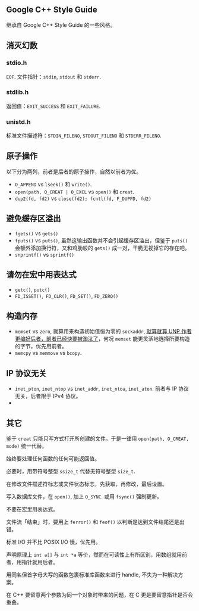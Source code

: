 ## Google C++ Style Guide

继承自 Google C++ Style Guide 的一些风格。

## 消灭幻数

### stdio.h

`EOF`.
文件指针：`stdin`, `stdout` 和 `stderr`.

### stdlib.h

返回值：`EXIT_SUCCESS` 和 `EXIT_FAILURE`.

### unistd.h

标准文件描述符：`STDIN_FILENO`, `STDOUT_FILENO` 和 `STDERR_FILENO`.

## 原子操作

以下分为两列，前者是后者的原子操作，自然以前者为优。

* `O_APPEND` vs `lseek()` 和 `write()`.
* `open(path, O_CREAT | O_EXCL` vs `open()` 和 `creat`.
* `dup2(fd, fd2)` vs `close(fd2); fcntl(fd, F_DUPFD, fd2)`

## 避免缓存区溢出

* `fgets()` vs `gets()`
* `fputs()` vs `puts()`, 虽然这输出函数并不会引起缓存区溢出，但鉴于 `puts()` 会额外添加换行符，又和鸡肋般的 `gets()` 成一对，干脆无视掉它的存在吧。
* `snprintf()` vs `sprintf()`

## 请勿在宏中用表达式

* `getc()`, `putc()`
* `FD_ISSET()`,` FD_CLR()`, `FD_SET()`, `FD_ZERO()`

## 构造内存

* `memset` vs `zero`, 就算用来构造初始值恒为零的 `sockaddr`, [就算就算 UNP 作者更编好后者，前者已经快要被淘汰了](http://stackoverflow.com/a/17097072/1546088)，何况 `memset` 能更灵活地选择所要构造的字节，优先用前者。
* `memcpy` vs `memmove` vs `bcopy`.

## IP 协议无关

* `inet_pton`, `inet_ntop` vs `inet_addr`, `inet_ntoa`, `inet_aton`. 前者与 IP 协议无关，后者限于 IPv4 协议。
* 

## 其它

鉴于 `creat` 只能只写方式打开所创建的文件，于是一律用 `open(path, O_CREAT, mode)` 统一代替。

始终要处理任何函数的任何可能返回值。

必要时，用带符号整型 `ssize_t` 代替无符号整型 `size_t`.

在修改文件描述符标志或文件状态标志，先获取，再修改，最后设置。

写入数据库文件，在 `open()`, 加上 `O_SYNC`. 或用 `fsync()` 强制更新。

不要在宏里用表达式。

文件流「结束」时，要用上 `ferror()` 和 `feof()` 以判断是达到文件结尾还是出错。

标准 I/O 并不比 POSIX I/O 慢，优先用。

声明原理上 `int a[]` 与 `int *a` 等价，然而在可读性上有所区别，用数组就用前者，用指针就用后者。

用同名但首字母大写的函数包裹标准库函数来进行 handle, 不失为一种解决方案。

在 C++ 要留意两个参数为同一个对象时带来的问题，在 C 更是要留意指针是否会重叠。
